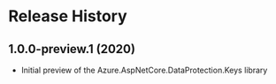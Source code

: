 # Release History

## 1.0.0-preview.1 (2020)

- Initial preview of the Azure.AspNetCore.DataProtection.Keys library
